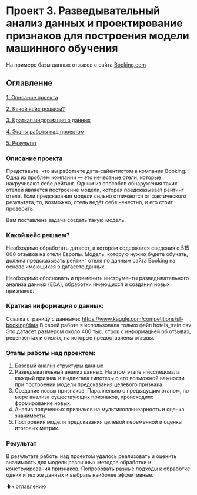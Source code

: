 # Проект 3. Разведывательный анализ данных и проектирование признаков для построения модели машинного обучения
На примере базы данных отзывов с сайта 
[Booking.com](https://www.booking.com/)

## Оглавление
[1. Описание проекта](https://github.com/MargaritaKr/sf_data_science/tree/main/project_3/README.md#Описание-проекта)

[2. Какой кейс решаем?](https://github.com/MargaritaKr/sf_data_science/tree/main/project_3/README.md#Какой-кейс-решаем)

[3. Краткая информация о данных](https://github.com/MargaritaKr/sf_data_science/tree/main/project_3/README.md#Краткая-информация-о-данных)

[4. Этапы работы над проектом](https://github.com/MargaritaKr/sf_data_science/tree/main/project_3/README.md#Этапы-работы-над-проектом)

[5. Результат](https://github.com/MargaritaKr/sf_data_science/tree/main/project_3/README.md#Результат)

### Описание проекта
Представьте, что вы работаете дата-сайентистом в компании Booking. Одна из проблем компании — это нечестные отели, которые накручивают себе рейтинг. Одним из способов обнаружения таких отелей является построение модели, которая предсказывает рейтинг отеля. Если предсказания модели сильно отличаются от фактического результата, то, возможно, отель ведёт себя нечестно, и его стоит проверить.

Вам поставлена задача создать такую модель.

### Какой кейс решаем?
Необходимо обработать датасет, в котором содержатся сведения о 515 000 отзывов на отели Европы. 
Модель, которую нужно будете обучать, должна предсказывать рейтинг отеля по данным сайта Booking на основе имеющихся в датасете данных. 

Необходимо обосновать и применить инструменты разведывательного анализа данных (EDA), обработки имеющихся и создания новых признаков.

### Краткая информация о данных:
Ссылка страницу с данными: https://www.kaggle.com/competitions/sf-booking/data
В своей работе я использовала только файл hotels_train.csv
Это датасет размером около 400 тыс. строк с информацией об отзывах, рецензентах и отелях, на которые предоставлены отзывы. 

### Этапы работы над проектом:
1) Базовый анализ структуры данных
2) Разведывательный анализ данных. 
На этом этапе я исследовала каждый признак и выдвигала гипотезы о его возможной важности при построении модели предсказания целевого признака. 
3) Создание новых признаков. 
Параллельно с предыдущим этапом, по мере анализа существующих признаков, происходило формирование новых.
4) Анализ полученных признаков на мультиколлинеарность и оценка значимости.
5) Построения модели предсказания целевой переменной и оценка итоговых метрик.

### Результат
В результате работы над проектом удалось реализовать и оценить значимость для модели различных методов обработки и конструирования признаков. 
Попробовать разные подходы к обработке одних и тех же данных и выбрать наиболее эффективные.

:arrow_up:[к оглавлению](https://github.com/MargaritaKr/sf_data_science/tree/main/project_3/README.md#Оглавление)
